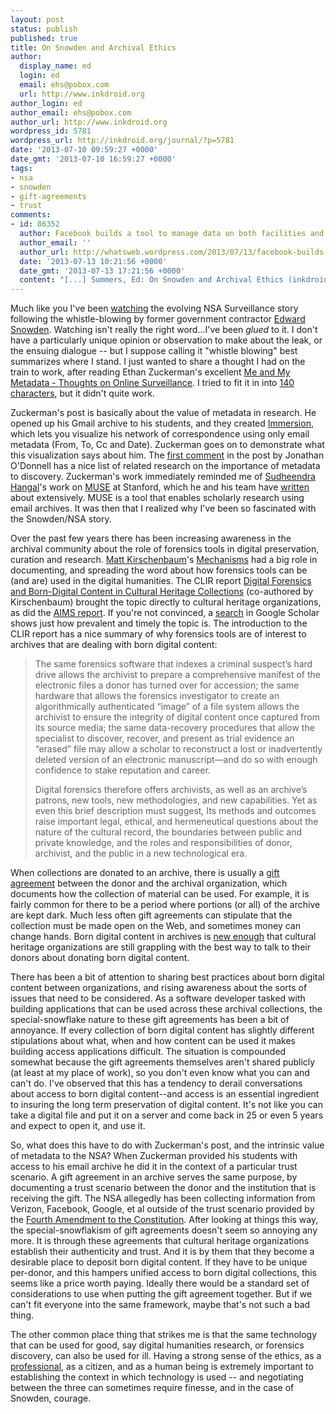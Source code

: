 ```yaml
---
layout: post
status: publish
published: true
title: On Snowden and Archival Ethics
author:
  display_name: ed
  login: ed
  email: ehs@pobox.com
  url: http://www.inkdroid.org
author_login: ed
author_email: ehs@pobox.com
author_url: http://www.inkdroid.org
wordpress_id: 5781
wordpress_url: http://inkdroid.org/journal/?p=5781
date: '2013-07-10 09:59:27 +0000'
date_gmt: '2013-07-10 16:59:27 +0000'
tags:
- nsa
- snowden
- gift-agreements
- trust
comments:
- id: 86352
  author: Facebook builds a tool to manage data on both facilities and servers | whatsweb
  author_email: ''
  author_url: http://whatsweb.wordpress.com/2013/07/13/facebook-builds-a-tool-to-manage-data-on-both-facilities-and-servers/
  date: '2013-07-13 10:21:56 +0000'
  date_gmt: '2013-07-13 17:21:56 +0000'
  content: "[...] Summers, Ed: On Snowden and Archival Ethics (inkdroid.org) [...]"
---
```


<p>Much like you I've been <a href="http://pinboard.in/u:edsu/t:nsa">watching</a> the evolving NSA Surveillance story following the whistle-blowing by former government contractor <a href="https://en.wikipedia.org/wiki/Edward_Snowden">Edward Snowden</a>. Watching isn't really the right word...I've been <em>glued</em> to it. I don't have a particularly unique opinion or observation to make about the leak, or the ensuing dialogue -- but I suppose calling it "whistle blowing" best summarizes where I stand. I just wanted to share a thought I had on the train to work, after reading Ethan Zuckerman's excellent <a href="http://www.ethanzuckerman.com/blog/2013/07/03/me-and-my-metadata-thoughts-on-online-surveillance/">Me and My Metadata - Thoughts on Online Surveillance</a>. I tried to fit it in into <a href="http://twitter.com/edsu">140 characters</a>, but it didn't quite work.</p>
<p>Zuckerman's post is basically about the value of metadata in research. He opened up his Gmail archive to his students, and they created <a href="https://immersion.media.mit.edu/">Immersion</a>, which lets you visualize his network of correspondence using only email metadata (From, To, Cc and Date). Zuckerman goes on to demonstrate what this visualization says about him. The <a href="http://www.ethanzuckerman.com/blog/2013/07/03/me-and-my-metadata-thoughts-on-online-surveillance/comment-page-1/#comment-2807552">first comment</a> in the post by Jonathan O'Donnell has a nice list of related research on the importance of metadata to discovery. Zuckerman's work immediately reminded me of <a href="http://twitter.com/hangal">Sudheendra Hangal</a>'s work on <a href="http://mobisocial.stanford.edu/muse/">MUSE</a> at Stanford, which he and his team have <a href="http://mobisocial.stanford.edu/muse/muse-papers.html">written</a> about extensively. MUSE is a tool that enables scholarly research using email archives. It was then that I realized why I've been so fascinated with the Snowden/NSA story.</p>
<p>Over the past few years there has been increasing awareness in the archival community about the role of forensics tools in digital preservation, curation and research. <a href="https://twitter.com/mkirschenbaum">Matt Kirschenbaum</a>'s <a href="http://www.amazon.com/Mechanisms-New-Media-Forensic-Imagination/dp/026251740X">Mechanisms</a> had a big role in documenting, and spreading the word about how forensics tools can be (and are) used in the digital humanities. The CLIR report <a href="http://www.clir.org/pubs/abstract/reports/pub149">Digital Forensics and Born-Digital Content in Cultural Heritage Collections</a> (co-authored by Kirschenbaum) brought the topic directly to cultural heritage organizations, as did the <a href="http://www.digitalcurationservices.org/aims/white-paper/">AIMS report</a>. If you're not convinced, a <a href="http://scholar.google.com/scholar?q=digital+curation+forensics">search</a> in Google Scholar shows just how prevalent and timely the topic is. The introduction to the CLIR report has a nice summary of why forensics tools are of interest to archives that are dealing with born digital content:</p>
<blockquote><p>
The same forensics software that indexes a criminal suspect’s hard drive allows the archivist to prepare a comprehensive manifest of the electronic files a donor has turned over for accession; the same hardware that allows the forensics investigator to create an algorithmically authenticated “image” of a file system allows the archivist to ensure the integrity of digital content once captured from its source media; the same data-recovery procedures that allow the specialist to discover, recover, and present as trial evidence an “erased” file may allow a scholar to reconstruct a lost or inadvertently deleted version of an electronic manuscript—and do so with enough confidence to stake reputation and career. </p>
<p>Digital forensics therefore offers archivists, as well as an archive’s patrons, new tools, new methodologies, and new capabilities. Yet as even this brief description must suggest, <digital forensics does not affect archivists’ practices solely at the level of procedures and tools. <em>Its methods and outcomes raise important legal, ethical, and hermeneutical questions about the nature of the cultural record, the boundaries between public and private knowledge, and the roles and responsibilities of donor, archivist, and the public in a new technological era.<br />
</digital></p></blockquote>
<p>When collections are donated to an archive, there is usually a <a href="http://www.archivists.org/publications/deed_of_gift.asp">gift agreement</a> between the donor and the archival organization, which documents how the collection of material can be used. For example, it is fairly common for there to be a period where portions (or all) of the archive are kept dark. Much less often gift agreements can stipulate that the collection must be made open on the Web, and sometimes money can change hands. Born digital content in archives is <a href="https://scholarsphere.psu.edu/files/cn69m429f">new enough</a> that cultural heritage organizations are still grappling with the best way to talk to their donors about donating born digital content. </p>
<p>There has been a bit of attention to sharing best practices about born digital content between organizations, and rising awareness about the sorts of issues that need to be considered. As a software developer tasked with building applications that can be used across these archival collections, the special-snowflake nature to these gift agreements has been a bit of annoyance. If every collection of born digital content has slightly different stipulations about what, when and how content can be used it makes building access applications difficult. The situation is compounded somewhat because the gift agreements themselves aren't shared publicly (at least at my place of work), so you don't even know what you can and can't do. I've observed that this has a tendency to derail conversations about access to born digital content--and access is an essential ingredient to insuring the long term preservation of digital content. It's not like you can take a digital file and put it on a server and come back in 25 or even 5 years and expect to open it, and use it.</p>
<p>So, what does this have to do with Zuckerman's post, and the intrinsic value of metadata to the NSA? When Zuckerman provided his students with access to his email archive he did it in the context of a particular trust scenario. A gift agreement in an archive serves the same purpose, by documenting a trust scenario between the donor and the institution that is receiving the gift. The NSA allegedly has been collecting information from Verizon, Facebook, Google, et al outside of the trust scenario provided by the <a href="https://en.wikipedia.org/wiki/Fourth_Amendment_to_the_United_States_Constitution">Fourth Amendment to the Constitution</a>. After looking at things this way, the special-snowflakism of gift agreements doesn't seem so annoying any more. It is through these agreements that cultural heritage organizations establish their authenticity and trust. And it is by them that they become a desirable place to deposit born digital content. If they have to be unique per-donor, and this hampers unified access to born digital collections, this seems like a price worth paying. Ideally there would be a standard set of considerations to use when putting the gift agreement together. But if we can't fit everyone into the same framework, maybe that's not such a bad thing.</p>
<p>The other common place thing that strikes me is that the same technology that can be used for good, say digital humanities research, or forensics discovery, can also be used for ill. Having a strong sense of the ethics, as a <a href="http://www2.archivists.org/statements/saa-core-values-statement-and-code-of-ethics">professional</a>, as a citizen, and as a human being is extremely important to establishing the context in which technology is used -- and negotiating between the three can sometimes require finesse, and in the case of Snowden, courage.</p>
